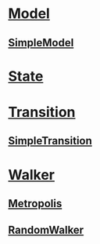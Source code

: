 # [Model](model.yml)
## [SimpleModel](simple-model.yml)
# [State](state.yml)
# [Transition](transition.yml)
## [SimpleTransition](simple-transition.yml)
# [Walker](walker.yml)
## [Metropolis](metropolis.yml)
## [RandomWalker](random-walker.yml)
